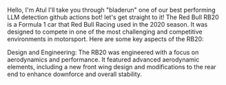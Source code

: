 Hello, I'm Atul I'll take you through "bladerun" one of our best performing LLM detection github actions bot! let's get straight to it!
The Red Bull RB20 is a Formula 1 car that Red Bull Racing used in the 2020 season. It was designed to compete in one of the most challenging and competitive environments in motorsport. Here are some key aspects of the RB20:

Design and Engineering: The RB20 was engineered with a focus on aerodynamics and performance. It featured advanced aerodynamic elements, including a new front wing design and modifications to the rear end to enhance downforce and overall stability.
